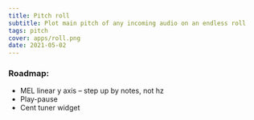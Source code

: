 ```yaml
---
title: Pitch roll
subtitle: Plot main pitch of any incoming audio on an endless roll
tags: pitch
cover: apps/roll.png
date: 2021-05-02
---
```

<client-only>
  <pitch-roll />
</client-only>

### Roadmap:

-  MEL linear y axis – step up by notes, not hz <la-check />
-  Play-pause <la-check />
-  Cent tuner widget 